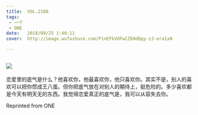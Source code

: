 ```yaml
---
title:	VOL.2180
tags:
 - 一个
 - ONE
date:	2018/09/25 1:40:11
cover:	http://image.wufazhuce.com/FtnEFkVOFwCZ60dQqy-zJ-era1xN

---
```

![](http://image.wufazhuce.com/FtnEFkVOFwCZ60dQqy-zJ-era1xN)
---

恋爱里的底气是什么？他喜欢你，他最喜欢你，他只喜欢你。其实不是，别人的喜欢可以把你惯成王八蛋。但你把底气放在对别人的期待上，挺危险的。多少喜欢都是今天有明天无的东西。我觉得恋爱真正的底气是，我可以从容失去你。
 
Reprinted from ONE
